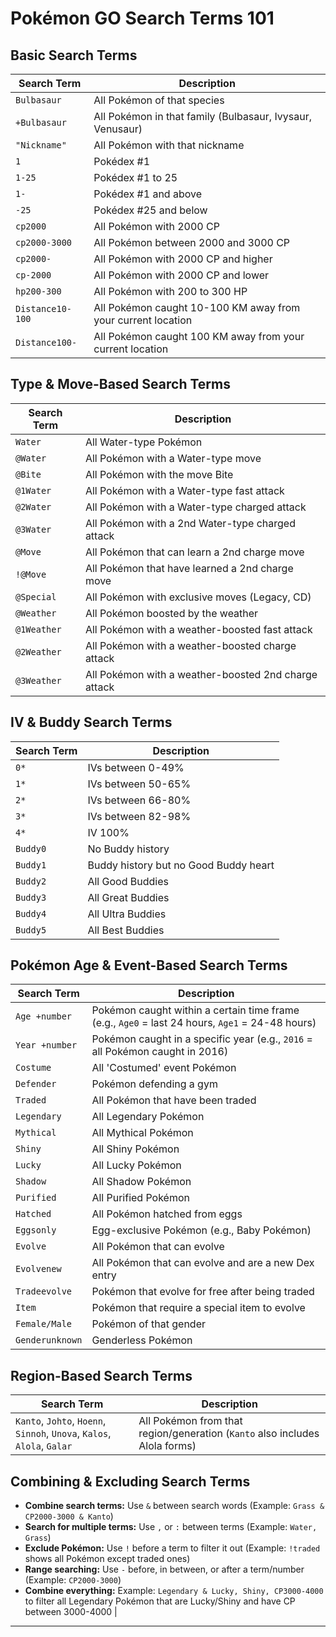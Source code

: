 # Pokémon GO Search Terms 101

## Basic Search Terms

| Search Term | Description |
|------------|-------------|
| `Bulbasaur` | All Pokémon of that species |
| ```+Bulbasaur``` | All Pokémon in that family (Bulbasaur, Ivysaur, Venusaur) |
| ```"Nickname"``` | All Pokémon with that nickname |
| ```1``` | Pokédex #1 |
| ```1-25``` | Pokédex #1 to 25 |
| ```1-``` | Pokédex #1 and above |
| ```-25``` | Pokédex #25 and below |
| ```cp2000``` | All Pokémon with 2000 CP |
| ```cp2000-3000``` | All Pokémon between 2000 and 3000 CP |
| ```cp2000-``` | All Pokémon with 2000 CP and higher |
| ```cp-2000``` | All Pokémon with 2000 CP and lower |
| ```hp200-300``` | All Pokémon with 200 to 300 HP |
| ```Distance10-100``` | All Pokémon caught 10-100 KM away from your current location |
| ```Distance100-``` | All Pokémon caught 100 KM away from your current location |

## Type & Move-Based Search Terms

| Search Term | Description |
|------------|-------------|
| ```Water``` | All Water-type Pokémon |
| ```@Water``` | All Pokémon with a Water-type move |
| ```@Bite``` | All Pokémon with the move Bite |
| ```@1Water``` | All Pokémon with a Water-type fast attack |
| ```@2Water``` | All Pokémon with a Water-type charged attack |
| ```@3Water``` | All Pokémon with a 2nd Water-type charged attack |
| ```@Move``` | All Pokémon that can learn a 2nd charge move |
| ```!@Move``` | All Pokémon that have learned a 2nd charge move |
| ```@Special``` | All Pokémon with exclusive moves (Legacy, CD) |
| ```@Weather``` | All Pokémon boosted by the weather |
| ```@1Weather``` | All Pokémon with a weather-boosted fast attack |
| ```@2Weather``` | All Pokémon with a weather-boosted charge attack |
| ```@3Weather``` | All Pokémon with a weather-boosted 2nd charge attack |

## IV & Buddy Search Terms

| Search Term | Description |
|------------|-------------|
| ```0*``` | IVs between 0-49% |
| ```1*``` | IVs between 50-65% |
| ```2*``` | IVs between 66-80% |
| ```3*``` | IVs between 82-98% |
| ```4*``` | IV 100% |
| ```Buddy0``` | No Buddy history |
| ```Buddy1``` | Buddy history but no Good Buddy heart |
| ```Buddy2``` | All Good Buddies |
| ```Buddy3``` | All Great Buddies |
| ```Buddy4``` | All Ultra Buddies |
| ```Buddy5``` | All Best Buddies |

## Pokémon Age & Event-Based Search Terms

| Search Term | Description |
|------------|-------------|
| ```Age +number``` | Pokémon caught within a certain time frame (e.g., ```Age0``` = last 24 hours, ```Age1``` = 24-48 hours) |
| ```Year +number``` | Pokémon caught in a specific year (e.g., ```2016``` = all Pokémon caught in 2016) |
| ```Costume``` | All 'Costumed' event Pokémon |
| ```Defender``` | Pokémon defending a gym |
| ```Traded``` | All Pokémon that have been traded |
| ```Legendary``` | All Legendary Pokémon |
| ```Mythical``` | All Mythical Pokémon |
| ```Shiny``` | All Shiny Pokémon |
| ```Lucky``` | All Lucky Pokémon |
| ```Shadow``` | All Shadow Pokémon |
| ```Purified``` | All Purified Pokémon |
| ```Hatched``` | All Pokémon hatched from eggs |
| ```Eggsonly``` | Egg-exclusive Pokémon (e.g., Baby Pokémon) |
| ```Evolve``` | All Pokémon that can evolve |
| ```Evolvenew``` | All Pokémon that can evolve and are a new Dex entry |
| ```Tradeevolve``` | Pokémon that evolve for free after being traded |
| ```Item``` | Pokémon that require a special item to evolve |
| ```Female/Male``` | Pokémon of that gender |
| ```Genderunknown``` | Genderless Pokémon |

## Region-Based Search Terms

| Search Term | Description |
|------------|-------------|
| ```Kanto```, ```Johto```, ```Hoenn```, ```Sinnoh```, ```Unova```, ```Kalos```, ```Alola```, ```Galar``` | All Pokémon from that region/generation (```Kanto``` also includes Alola forms) |

## Combining & Excluding Search Terms

- **Combine search terms:** Use ```&``` between search words (Example: ```Grass & CP2000-3000 & Kanto```)
- **Search for multiple terms:** Use ```,``` or ```:``` between terms (Example: ```Water, Grass```)
- **Exclude Pokémon:** Use ```!``` before a term to filter it out (Example: ```!traded``` shows all Pokémon except traded ones)
- **Range searching:** Use ```-``` before, in between, or after a term/number (Example: ```CP2000-3000```)
- **Combine everything:** Example: ```Legendary & Lucky, Shiny, CP3000-4000``` to filter all Legendary Pokémon that are Lucky/Shiny and have CP between 3000-4000 |

---

